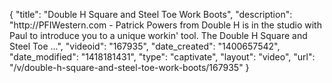 {
    "title": "Double H Square and Steel Toe Work Boots",
    "description": "http:\/\/PFIWestern.com - Patrick Powers from Double H is in the studio with Paul to introduce you to a unique workin' tool. The Double H Square and Steel Toe ...",
    "videoid": "167935",
    "date_created": "1400657542",
    "date_modified": "1418181431",
    "type": "captivate",
    "layout": "video",
    "url": "\/v\/double-h-square-and-steel-toe-work-boots\/167935"
}